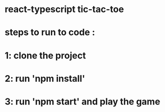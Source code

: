 # react-typescript tic-tac-toe

# steps to run to code :

# 1: clone the project

# 2: run 'npm install'

# 3: run 'npm start' and play the game
